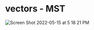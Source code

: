 # vectors - MST

![Screen Shot 2022-05-15 at 5 18 21 PM](https://user-images.githubusercontent.com/17501941/168494294-ddd2fae8-c0c1-4ee2-b411-70e959e064c6.png)
